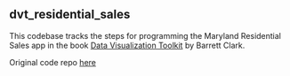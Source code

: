 ## dvt_residential_sales

This codebase tracks the steps for programming the Maryland Residential Sales app in the book [Data Visualization Toolkit](https://www.amazon.com/Data-Visualization-Toolkit-Addison-Wesley-Professional/dp/0134464435) by Barrett Clark.

Original code repo [here](https://github.com/DataVizToolkit/residential_sales)


